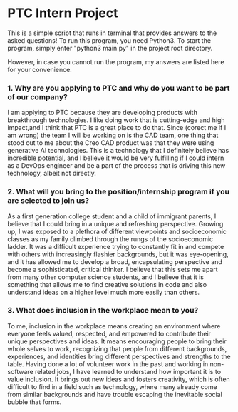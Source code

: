 # PTC Intern Project
This is a simple script that runs in terminal that provides answers to the asked questions!
To run this program, you need Python3. To start the program, simply enter "python3 main.py" in the project root directory.

However, in case you cannot run the program, my answers are listed here for your convenience.

### 1. Why are you applying to PTC and why do you want to be part of our company?

I am applying to PTC because they are developing products with breakthrough technologies. I like doing work that is cutting-edge and high impact,and I think that PTC is a great place to do that. Since (corect me if I am wrong) the team I will be working on is the CAD team, one thing that stood out to me about the Creo CAD product was that they were using generative AI technologies. This is a technology that I definitely believe has incredible potential, and I believe it would be very fulfilling if I could intern as a DevOps engineer and be a part of the process that is driving this new technology, albeit not directly.

### 2. What will you bring to the position/internship program if you are selected to join us?

As a first generation college student and a child of immigrant parents, I believe that I could bring in a unique and refreshing perspective. Growing up, I was exposed to a plethora of different viewpoints and socioeconomic classes as my family climbed through the rungs of the socioeconomic ladder. It was a difficult experience trying to constantly fit in and compete with others with increasingly flashier backgrounds, but it was eye-opening, and it has allowed me to develop a broad, encapsulating perspective and become a sophisticated, critical thinker. I believe that this sets me apart from many other computer science students, and I believe that it is something that allows me to find creative solutions in code and also understand ideas on a higher level much more easily than others.

### 3. What does inclusion in the workplace mean to you?

To me, inclusion in the workplace means creating an environment where everyone feels valued, respected, and empowered to contribute their unique perspectives and ideas. It means encouraging people to bring their whole selves to work, recognizing that people from different backgrounds, experiences, and identities bring different perspectives and strengths to the table. Having done a lot of volunteer work in the past and working in non-software related jobs, I have learned to understand how important it is to value inclusion. It brings out new ideas and fosters creativity, which is often difficult to find in a field such as technology, where many already come from similar backgrounds and have trouble escaping the inevitable social bubble that forms.
